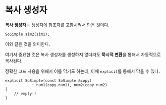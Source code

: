 # 복사 생성자

**복사 생성자**는 생성자에 참조자를 포함시켜서 만든 것이다.

```
SoSimple sim2(sim1);
```

이와 같은 것을 의미한다.

여기서 중요한 것은 복사 생성자를 생성하지 않더라도 **묵시적 변환**을 통해서 자동적으로 복사된다.

정확한 코드 사용을 위해서 이를 막기도 하는데, 이때 ```explicit```를 통해서 막을 수 있다.

```
explicit SoSimple(const SoSimple &copy)
            : num1(copy.num1), num2(copy.num2)
{
    // empty!!
}
```
